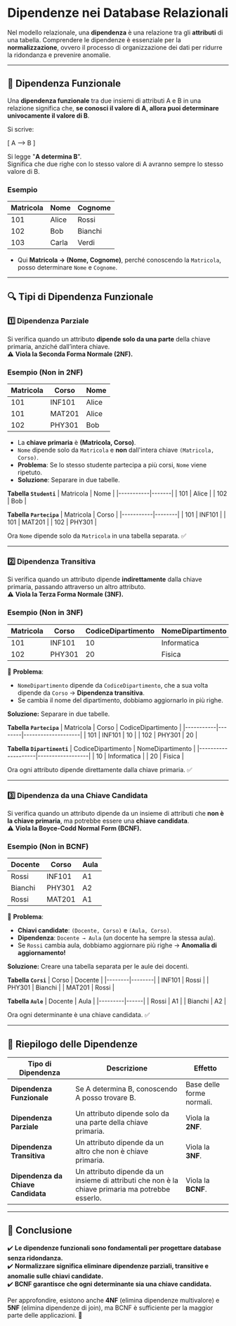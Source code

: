 # **Dipendenze nei Database Relazionali**

Nel modello relazionale, una **dipendenza** è una relazione tra gli **attributi** di una tabella. Comprendere le dipendenze è essenziale per la **normalizzazione**, ovvero il processo di organizzazione dei dati per ridurre la ridondanza e prevenire anomalie.

---

## **📌 Dipendenza Funzionale**
Una **dipendenza funzionale** tra due insiemi di attributi A e B in una relazione significa che, **se conosci il valore di A, allora puoi determinare univocamente il valore di B**.

Si scrive:

\[
A --> B
\]

Si legge "**A determina B**".  
Significa che due righe con lo stesso valore di A avranno sempre lo stesso valore di B.

### **Esempio**
| Matricola | Nome  | Cognome  |
|-----------|-------|---------|
| 101       | Alice | Rossi   |
| 102       | Bob   | Bianchi |
| 103       | Carla | Verdi   |

- Qui **Matricola → (Nome, Cognome)**, perché conoscendo la `Matricola`, posso determinare `Nome` e `Cognome`.

---

## **🔍 Tipi di Dipendenza Funzionale**

### **1️⃣ Dipendenza Parziale**
Si verifica quando un attributo **dipende solo da una parte** della chiave primaria, anziché dall’intera chiave.  
⚠️ **Viola la Seconda Forma Normale (2NF).**

### **Esempio (Non in 2NF)**  
| Matricola | Corso  | Nome  |
|-----------|--------|-------|
| 101       | INF101 | Alice |
| 101       | MAT201 | Alice |
| 102       | PHY301 | Bob   |

- La **chiave primaria** è **(Matricola, Corso)**.
- `Nome` dipende solo da `Matricola` e **non** dall'intera chiave `(Matricola, Corso)`.
- **Problema**: Se lo stesso studente partecipa a più corsi, `Nome` viene ripetuto.
- **Soluzione**: Separare in due tabelle.

**Tabella `Studenti`**
| Matricola | Nome  |
|-----------|-------|
| 101       | Alice |
| 102       | Bob   |

**Tabella `Partecipa`**
| Matricola | Corso  |
|-----------|--------|
| 101       | INF101 |
| 101       | MAT201 |
| 102       | PHY301 |

Ora `Nome` dipende solo da `Matricola` in una tabella separata. ✅

---

### **2️⃣ Dipendenza Transitiva**
Si verifica quando un attributo dipende **indirettamente** dalla chiave primaria, passando attraverso un altro attributo.  
⚠️ **Viola la Terza Forma Normale (3NF).**

### **Esempio (Non in 3NF)**
| Matricola | Corso  | CodiceDipartimento | NomeDipartimento |
|-----------|--------|--------------------|------------------|
| 101       | INF101 | 10                 | Informatica      |
| 102       | PHY301 | 20                 | Fisica           |

🔹 **Problema**:
- `NomeDipartimento` dipende da `CodiceDipartimento`, che a sua volta dipende da `Corso` → **Dipendenza transitiva**.
- Se cambia il nome del dipartimento, dobbiamo aggiornarlo in più righe.

**Soluzione:** Separare in due tabelle.

**Tabella `Partecipa`**
| Matricola | Corso  | CodiceDipartimento |
|-----------|--------|--------------------|
| 101       | INF101 | 10                 |
| 102       | PHY301 | 20                 |

**Tabella `Dipartimenti`**
| CodiceDipartimento | NomeDipartimento |
|--------------------|------------------|
| 10                 | Informatica      |
| 20                 | Fisica           |

Ora ogni attributo dipende direttamente dalla chiave primaria. ✅

---

### **3️⃣ Dipendenza da una Chiave Candidata**
Si verifica quando un attributo dipende da un insieme di attributi che **non è la chiave primaria**, ma potrebbe essere una **chiave candidata**.  
⚠️ **Viola la Boyce-Codd Normal Form (BCNF).**

### **Esempio (Non in BCNF)**
| Docente | Corso  | Aula |
|---------|--------|------|
| Rossi   | INF101 | A1   |
| Bianchi | PHY301 | A2   |
| Rossi   | MAT201 | A1   |

🔹 **Problema**:
- **Chiavi candidate**: `(Docente, Corso)` e `(Aula, Corso)`.
- **Dipendenza**: `Docente → Aula` (un docente ha sempre la stessa aula).
- Se `Rossi` cambia aula, dobbiamo aggiornare più righe → **Anomalia di aggiornamento!**

**Soluzione:** Creare una tabella separata per le aule dei docenti.

**Tabella `Corsi`**
| Corso  | Docente |
|--------|--------|
| INF101 | Rossi  |
| PHY301 | Bianchi |
| MAT201 | Rossi  |

**Tabella `Aule`**
| Docente | Aula |
|---------|------|
| Rossi   | A1   |
| Bianchi | A2   |

Ora ogni determinante è una chiave candidata. ✅

---

## **📌 Riepilogo delle Dipendenze**
| Tipo di Dipendenza | Descrizione | Effetto |
|--------------------|-------------|---------|
| **Dipendenza Funzionale** | Se A determina B, conoscendo A posso trovare B. | Base delle forme normali. |
| **Dipendenza Parziale** | Un attributo dipende solo da una parte della chiave primaria. | Viola la **2NF**. |
| **Dipendenza Transitiva** | Un attributo dipende da un altro che non è chiave primaria. | Viola la **3NF**. |
| **Dipendenza da Chiave Candidata** | Un attributo dipende da un insieme di attributi che non è la chiave primaria ma potrebbe esserlo. | Viola la **BCNF**. |

---

## **📢 Conclusione**
✔️ **Le dipendenze funzionali sono fondamentali per progettare database senza ridondanza.**  
✔️ **Normalizzare significa eliminare dipendenze parziali, transitive e anomalie sulle chiavi candidate.**  
✔️ **BCNF garantisce che ogni determinante sia una chiave candidata.**  

Per approfondire, esistono anche **4NF** (elimina dipendenze multivalore) e **5NF** (elimina dipendenze di join), ma BCNF è sufficiente per la maggior parte delle applicazioni. 🚀
